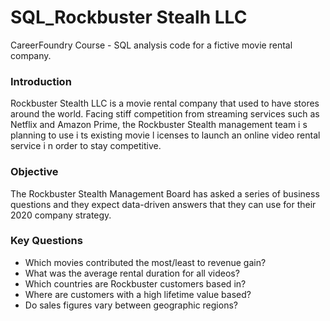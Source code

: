 # SQL_Rockbuster Stealh LLC
CareerFoundry Course - SQL analysis code for a fictive movie rental company.

### Introduction
Rockbuster Stealth LLC is a movie rental company that used to have stores around the world. Facing stiff competition from streaming services such as Netflix and Amazon Prime, the Rockbuster Stealth management team i s planning to use i ts existing movie l icenses to launch an online video rental service i n order to stay competitive.

### Objective
The Rockbuster Stealth Management Board has asked a series of business questions and they expect data-driven answers that they can use for their 2020 company strategy.

### Key Questions

* Which movies contributed the most/least to revenue gain?
* What was the average rental duration for all videos?
* Which countries are Rockbuster customers based in?
* Where are customers with a high lifetime value based?
* Do sales figures vary between geographic regions?
